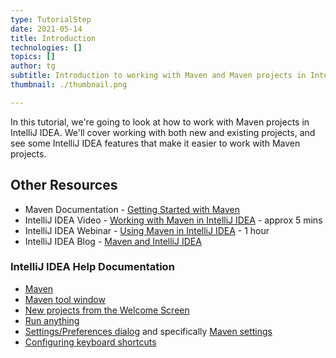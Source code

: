 ```yaml
---
type: TutorialStep
date: 2021-05-14
title: Introduction
technologies: []
topics: []
author: tg
subtitle: Introduction to working with Maven and Maven projects in IntelliJ IDEA
thumbnail: ./thumbnail.png

---
```


In this tutorial, we're going to look at how to work with Maven projects in IntelliJ IDEA. We'll cover working with both new and existing projects, and see some IntelliJ IDEA features that make it easier to work with Maven projects.

## Other Resources
- Maven Documentation - [Getting Started with Maven](https://maven.apache.org/guides/getting-started/maven-in-five-minutes.html)
- IntelliJ IDEA Video - [Working with Maven in IntelliJ IDEA](https://youtu.be/pt3uB0sd5kY) - approx 5 mins
- IntelliJ IDEA Webinar - [Using Maven in IntelliJ IDEA](https://youtu.be/D1sRK8JLCQ4) - 1 hour
- IntelliJ IDEA Blog - [Maven and IntelliJ IDEA](https://blog.jetbrains.com/idea/2021/07/using-maven-in-intellij-idea/)
 
### IntelliJ IDEA Help Documentation
 - [Maven](https://www.jetbrains.com/help/idea/maven-support.html)
 - [Maven tool window](https://www.jetbrains.com/help/idea/maven-projects-tool-window.html)
 - [New projects from the Welcome Screen](https://www.jetbrains.com/help/idea/new-project-wizard.html)
 - [Run anything](https://www.jetbrains.com/help/idea/running-anything.html) 
 - [Settings/Preferences dialog](https://www.jetbrains.com/help/idea/settings-preferences-dialog.html) and specifically [Maven settings](https://www.jetbrains.com/help/idea/maven.html)
 - [Configuring keyboard shortcuts](https://www.jetbrains.com/help/idea/configuring-keyboard-and-mouse-shortcuts.html#add-keyboard-shortcut)
